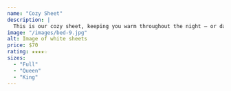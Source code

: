 ```yaml
---
name: "Cozy Sheet"
description: |
  This is our cozy sheet, keeping you warm throughout the night — or day.
image: "/images/bed-9.jpg"
alt: Image of white sheets
price: $70
rating: ★★★★☆
sizes:
  - "Full"
  - "Queen"
  - "King"
---
```

